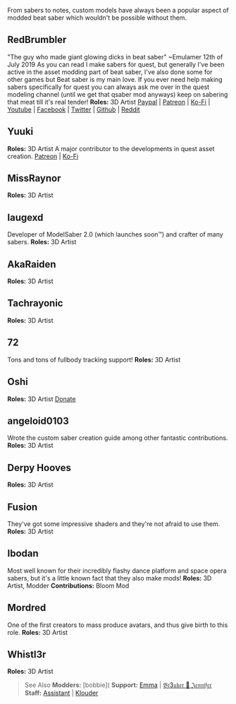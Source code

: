 <!-- TITLE: 3D Artists -->
<!-- SUBTITLE: A quick summary of 3 D Artists -->

From sabers to notes, custom models have always been a popular aspect of modded beat saber which wouldn't be possible without them. 

## RedBrumbler
"The guy who made giant glowing dicks in beat saber" ~Emulamer 12th of July 2019
As you can read I make sabers for quest, but generally I've been active in the asset modding part of beat saber, I've also done some for other games but Beat saber is my main love. If you ever need help making sabers specifically for quest you can always ask me over in the quest modeling channel (until we get that qsaber mod anyways) keep on sabering that meat till it's real tender!
**Roles:** 3D Artist
[Paypal](https://paypal.me/RedBrumblerOfficial?locale.x=nl_NL) | [Patreon](https://www.patreon.com/RedBrumbler) | [Ko-Fi](https://ko-fi.com/redbrumbler) | [Youtube](https://www.youtube.com/channel/UCYmzlDob8BQYWrOQWkHtCpQ) | [Facebook](https://www.facebook.com/red.brumbler.7) | [Twitter](https://twitter.com/RedBrumbler) | [Github](https://github.com/RedBrumbler/BeatOnCustomSabers) | [Reddit](https://www.reddit.com/user/RedBrumbler/)

## Yuuki
**Roles:** 3D Artist
A major contributor to the developments in quest asset creation.
[Patreon](https://www.patreon.com/yuukisaves) | [Ko-Fi](https://ko-fi.com/supportyuuki)

## MissRaynor
**Roles:** 3D Artist

## laugexd
Developer of ModelSaber 2.0 (which launches soon™) and crafter of many sabers.
**Roles:** 3D Artist

## AkaRaiden
**Roles:** 3D Artist

## Tachrayonic
**Roles:** 3D Artist

## 72
Tons and tons of fullbody tracking support!
**Roles:** 3D Artist


## Oshi
**Roles:** 3D Artist
[Donate](paypal.me/theseventytwo)

## angeloid0103
Wrote the custom saber creation guide among other fantastic contributions.
**Roles:** 3D Artist

## Derpy Hooves
**Roles:** 3D Artist

## Fusion
They've got some impressive shaders and they're not afraid to use them.
**Roles:** 3D Artist

## Ibodan
Most well known for their incredibly flashy dance platform and space opera sabers, but it's a little known fact that they also make mods!
**Roles:** 3D Artist, Modder
**Contributions:** Bloom Mod

## Mordred
One of the first creators to mass produce avatars, and thus give birth to this role.
**Roles:** 3D Artist

## Whistl3r
**Roles:** 3D Artist


>See Also
**Modders:** [bobbie](
**Support:** [Emma](#Emma) | [ 𝔅𝔯3𝔲𝔨𝔢𝔯 🎀 𝔍𝔢𝔫𝔫𝔦𝔣𝔢𝔯](/about/supports#𝔍-𝔢-𝔫-𝔫-𝔦-𝔣-𝔢-𝔯)
**Staff:** [Assistant](#Assistant) | [Klouder](#Klouder)
